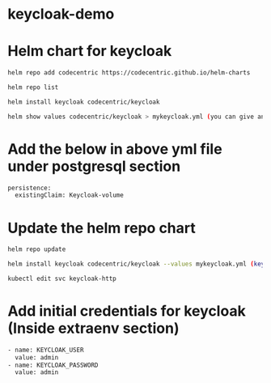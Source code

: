 # keycloak-demo


# Helm chart for keycloak

```bash
helm repo add codecentric https://codecentric.github.io/helm-charts
```

```bash
helm repo list
```

```bash
helm install keycloak codecentric/keycloak
```

```bash
helm show values codecentric/keycloak > mykeycloak.yml (you can give any name)
```

# Add the below in above yml file under postgresql section 

```bash
persistence:
  existingClaim: Keycloak-volume
```

# Update the helm repo chart

```bash
helm repo update
```

```bash
helm install keycloak codecentric/keycloak --values mykeycloak.yml (keycloak1=New Release)
```

```bash
kubectl edit svc keycloak-http
```

# Add initial credentials for keycloak (Inside extraenv section)

```bash
- name: KEYCLOAK_USER
  value: admin
- name: KEYCLOAK_PASSWORD
  value: admin
```
